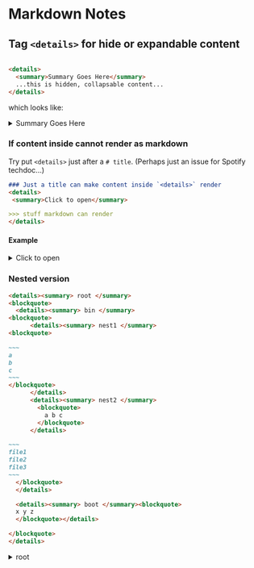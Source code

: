 # Markdown Notes

## Tag `<details>` for hide or expandable content

```md

<details>
  <summary>Summary Goes Here</summary>
  ...this is hidden, collapsable content...
</details>
```
which looks like:

<details>
 <summary>Summary Goes Here</summary>
 ...this is hidden, collapsable content...
</details>

### If content inside cannot render as markdown

Try put `<details>` just after a `# title`. 
(Perhaps just an issue for Spotify techdoc...)
```md
### Just a title can make content inside `<details>` render
<details>
 <summary>Click to open</summary>

>>> stuff markdown can render
</details>
```

#### Example
<details>
 <summary>Click to open</summary>

>> stuff markdown can render
</details>

### Nested version

```md
<details><summary> root </summary>
<blockquote>
  <details><summary> bin </summary>
<blockquote>
      <details><summary> nest1 </summary>
<blockquote>

~~~
a
b
c
~~~
</blockquote>
      </details>
      <details><summary> nest2 </summary>
        <blockquote>
          a b c
        </blockquote>
      </details>

~~~
file1
file2
file3
~~~
  </blockquote>
  </details>

  <details><summary> boot </summary><blockquote>
  x y z
  </blockquote></details>

</blockquote>
</details>
```

<details><summary> root </summary>
<blockquote>
  <details><summary> bin </summary>
<blockquote>
      <details><summary> nest1 </summary>
<blockquote>

~~~
a
b
c
~~~
</blockquote>
      </details>
      <details><summary> nest2 </summary>
        <blockquote>
          a b c
        </blockquote>
      </details>

~~~
file1
file2
file3
~~~
  </blockquote>
  </details>

  <details><summary> boot </summary><blockquote>
  x y z
  </blockquote></details>

</blockquote>
</details>
